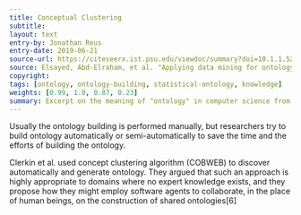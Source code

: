 ```yaml
---
title: Conceptual Clustering
subtitle:
layout: text
entry-by: Jonathan Reus
entry-date: 2019-06-21
source-url: https://citeseerx.ist.psu.edu/viewdoc/summary?doi=10.1.1.529.6227
source: Elsayed, Abd-Elraham, et al. "Applying data mining for ontology building." Proc. of ISSR (2007).
copyright:
tags: [ontology, ontology-building, statistical-ontology, knowledge]
weights: [0.99, 1.0, 0.87, 0.23]
summary: Excerpt on the meaning of "ontology" in computer science from "Applying data mining for ontology building" by Abd-Elraham Elsayad et al.
---
```

Usually the ontology building is performed manually, but researchers try to build ontology automatically or semi-automatically to save the time and the efforts of building the ontology.

Clerkin et al. used concept clustering algorithm (COBWEB) to discover automatically and generate ontology. They argued that such an approach is highly appropriate to domains where no expert knowledge exists, and they propose how they might employ software agents to collaborate, in the place of human beings, on the construction of shared ontologies[6]
